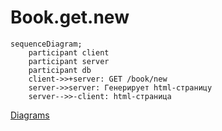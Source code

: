# Book.get.new

```mermaid
sequenceDiagram;
	participant client
	participant server
	participant db
	client->>+server: GET /book/new
	server->>server: Генерирует html-страницу
	server-->>-client: html-страница
```

[Diagrams](../Diagrams.md)